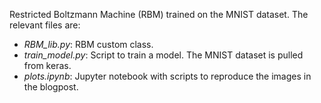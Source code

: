 Restricted Boltzmann Machine (RBM) trained on the MNIST dataset. The relevant files are:

<ul>
<li><i>RBM_lib.py</i>: RBM custom class. </li>
<li><i>train_model.py</i>: Script to train a model. The MNIST dataset is pulled from keras. </li>
<li><i>plots.ipynb</i>: Jupyter notebook with scripts to reproduce the images in the blogpost. </li>
</ul>
